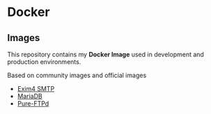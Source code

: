 # Docker

## Images

This repository contains my **Docker Image** used in development and production environments.

Based on community images and official images

- [Exim4 SMTP](https://github.com/Jni75/docker/tree/master/images/exim4-smtp)
- [MariaDB](https://github.com/Jni75/docker/tree/master/images/mariadb)
- [Pure-FTPd](https://github.com/Jni75/docker/tree/master/images/pure-ftpd)